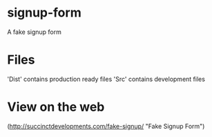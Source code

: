 # signup-form
A fake signup form

# Files
'Dist' contains production ready files
'Src' contains development files

# View on the web
(http://succinctdevelopments.com/fake-signup/ "Fake Signup Form")
